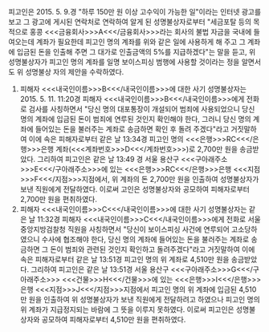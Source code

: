 피고인은 2015. 5. 9.경 "하루 150만 원 이상 고수익이 가능한 일"이라는 인터넷 광고를 보고 그 광고에 게시된 연락처로 연락하여 알게 된 성명불상자로부터 "세금포탈 등의 목적으로 홍콩 <<<금융회사>>>A<<</금융회사>>>라는 회사의 불법 자금을 국내에 들여오는데 계좌가 필요한데 피고인 명의 계좌를 위와 같은 일에 사용하게 해 주고 그 계좌에 입금된 돈을 인출해 주면 그 대가로 인출금액의 5%를 지급하겠다"는 말을 듣고, 위 성명불상자가 피고인 명의 계좌를 일명 보이스피싱 범행에 사용할 것이라는 정을 알면서도 위 성명불상
자의 제안을 수락하였다.
1. 피해자 <<<내국인이름>>>B<<</내국인이름>>>에 대한 사기
성명불상자는 2015. 5. 11. 11:20경 피해자 <<<내국인이름>>>B<<</내국인이름>>>에게 전화로 검사를 사칭하면서 "당신 명의 대포통장이 개설되어 범죄에 사용되었으니 당신 명의 계좌에 입금된 돈이 범죄에 연루된 것인지 확인해야 한다, 그러니 당신 명의 계좌에 들어있는 돈을 불러주는 계좌로 송금하면 확인 후 돌려 주겠다"라고 거짓말하여 이에 속은 피해자로부터 같은 날 13:34경 피고인 명의 <<<은행>>>RC<<</은행>>>은행 계좌(<<<계좌번호>>>D<<</계좌번호>>>)로 2,700만 원을 송금받았다.
그리하여 피고인은 같은 날 13:49 경 서울 용산구 <<<구아래주소>>>E<<</구아래주소>>>에 있는 <<<은행>>>RC<<</은행>>>은행 <<<지점>>>F<<</지점>>>지점에서, 위 계좌의 돈 2,700만 원을 인출하여 성명불상자가 보낸 직원에게 전달하였다. 이로써 고인은 성명불상자와 공모하여 피해자로부터 2,700만 원을 편취하였다.
2. 피해자 <<<내국인이름>>>C<<</내국인이름>>>에 대한 사기
성명불상자는 같은 날 11:32경 피해자 <<<내국인이름>>>C<<</내국인이름>>>에게 전화로 서울중앙지방검찰청 직원을 사칭하면서 "당신이 보이스피싱 사건에 연루되어 고소당하였으니 수사에 협조해야 한다, 당신 명의 계좌에 들어있는 돈을 불러주는 계좌로 송금하면 그 돈이 범죄와 관련된 것인지 확인하고 돌려주겠다"라고 거짓말하여 이에 속은 피해자로부터 같은 날 13:51경 피고인 명의 위 계좌로 4,510만 원을 송금받았다.
그리하여 피고인은 같은 날 13:51경 서울 용산구 <<<구아래주소>>>G<<</구아래주소>>> <<<건물>>>H<<</건물>>>에 있는 <<<은행>>>I<<</은행>>>은행 <<<지점>>>J<<</지점>>>지점에서 피고인 명의 위 계좌에 입금된 4,510만 원을 인출하여 위 성명불상자가 보낸 직원에게 전달하려고 하였으나 피고인 명의 위 계좌가 지급정지되는 바람에 그 뜻을 이루지 못하였다. 이로써 피고인은 성명불상자와 공모하여 피해자로부터 4,510만 원을 편취하였다.